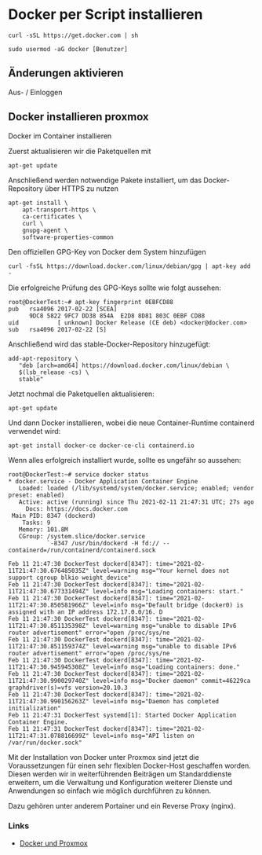 # Docker per Script installieren

```
curl -sSL https://get.docker.com | sh
```

```
sudo usermod -aG docker [Benutzer]
```

## Änderungen aktivieren
Aus- / Einloggen

## Docker installieren proxmox

Docker im Container installieren

Zuerst aktualisieren wir die Paketquellen mit
```
apt-get update
```
Anschließend werden notwendige Pakete installiert, um das Docker-Repository über HTTPS zu nutzen
```
apt-get install \
    apt-transport-https \
    ca-certificates \
    curl \
    gnupg-agent \
    software-properties-common
```
Den offiziellen GPG-Key von Docker dem System hinzufügen
```
curl -fsSL https://download.docker.com/linux/debian/gpg | apt-key add -
```
Die erfolgreiche Prüfung des GPG-Keys sollte wie folgt aussehen:
```
root@DockerTest:~# apt-key fingerprint 0EBFCD88
pub   rsa4096 2017-02-22 [SCEA]
      9DC8 5822 9FC7 DD38 854A  E2D8 8D81 803C 0EBF CD88
uid           [ unknown] Docker Release (CE deb) <docker@docker.com>
sub   rsa4096 2017-02-22 [S]
```
Anschließend wird das stable-Docker-Repository hinzugefügt:
```
add-apt-repository \
   "deb [arch=amd64] https://download.docker.com/linux/debian \
   $(lsb_release -cs) \
   stable"
```
Jetzt nochmal die Paketquellen aktualisieren:
```
apt-get update
```
Und dann Docker installieren, wobei die neue Container-Runtime containerd verwendet wird:
```
apt-get install docker-ce docker-ce-cli containerd.io
```
Wenn alles erfolgreich installiert wurde, sollte es ungefähr so aussehen:
```
root@DockerTest:~# service docker status
* docker.service - Docker Application Container Engine
   Loaded: loaded (/lib/systemd/system/docker.service; enabled; vendor preset: enabled)
   Active: active (running) since Thu 2021-02-11 21:47:31 UTC; 27s ago
     Docs: https://docs.docker.com
 Main PID: 8347 (dockerd)
    Tasks: 9
   Memory: 101.8M
   CGroup: /system.slice/docker.service
           `-8347 /usr/bin/dockerd -H fd:// --containerd=/run/containerd/containerd.sock
 
Feb 11 21:47:30 DockerTest dockerd[8347]: time="2021-02-11T21:47:30.676485035Z" level=warning msg="Your kernel does not support cgroup blkio weight_device"
Feb 11 21:47:30 DockerTest dockerd[8347]: time="2021-02-11T21:47:30.677331494Z" level=info msg="Loading containers: start."
Feb 11 21:47:30 DockerTest dockerd[8347]: time="2021-02-11T21:47:30.850581966Z" level=info msg="Default bridge (docker0) is assigned with an IP address 172.17.0.0/16. D
Feb 11 21:47:30 DockerTest dockerd[8347]: time="2021-02-11T21:47:30.851135398Z" level=warning msg="unable to disable IPv6 router advertisement" error="open /proc/sys/ne
Feb 11 21:47:30 DockerTest dockerd[8347]: time="2021-02-11T21:47:30.851159374Z" level=warning msg="unable to disable IPv6 router advertisement" error="open /proc/sys/ne
Feb 11 21:47:30 DockerTest dockerd[8347]: time="2021-02-11T21:47:30.945945308Z" level=info msg="Loading containers: done."
Feb 11 21:47:30 DockerTest dockerd[8347]: time="2021-02-11T21:47:30.990029740Z" level=info msg="Docker daemon" commit=46229ca graphdriver(s)=vfs version=20.10.3
Feb 11 21:47:30 DockerTest dockerd[8347]: time="2021-02-11T21:47:30.990156263Z" level=info msg="Daemon has completed initialization"
Feb 11 21:47:31 DockerTest systemd[1]: Started Docker Application Container Engine.
Feb 11 21:47:31 DockerTest dockerd[8347]: time="2021-02-11T21:47:31.078816699Z" level=info msg="API listen on /var/run/docker.sock"
```
Mit der Installation von Docker unter Proxmox sind jetzt die Voraussetzungen für einen sehr flexiblen Docker-Host geschaffen worden. Diesen werden wir in weiterführenden Beiträgen um Standarddienste erweitern, um die Verwaltung und Konfiguration weiterer Dienste und Anwendungen so einfach wie möglich durchführen zu können.

Dazu gehören unter anderem Portainer und ein Reverse Proxy (nginx).


### Links
+ [Docker und Proxmox](https://kayomo.de/blog/docker-unter-proxmox-installieren/)
